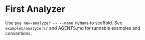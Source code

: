 # First Analyzer
 
Use `poe new-analyzer -- --name MyName` to scaffold.
See `examples/analyzers/` and AGENTS.md for runnable examples and conventions.
